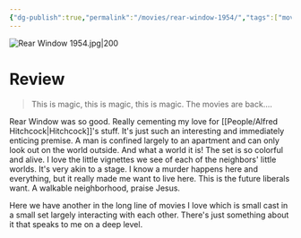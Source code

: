 ```yaml
---
{"dg-publish":true,"permalink":"/movies/rear-window-1954/","tags":["movies"],"created":"2024-05-07","updated":"2024-08-19"}
---
```



![Rear Window 1954.jpg|200](/img/user/Attachments/Rear%20Window%201954.jpg)

# Review

> This is magic, this is magic, this is magic. The movies are back....

Rear Window was so good. Really cementing my love for [[People/Alfred Hitchcock\|Hitchcock]]'s stuff. It's just such an interesting and immediately enticing premise. A man is confined largely to an apartment and can only look out on the world outside. And what a world it is! The set is so colorful and alive. I love the little vignettes we see of each of the neighbors' little worlds. It's very akin to a stage. I know a murder happens here and everything, but it really made me want to live here. This is the future liberals want. A walkable neighborhood, praise Jesus.

Here we have another in the long line of movies I love which is small cast in a small set largely interacting with each other. There's just something about it that speaks to me on a deep level.
